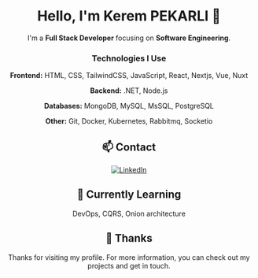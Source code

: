 <div align="center">

# Hello, I'm Kerem PEKARLI 👋

I'm a **Full Stack Developer** focusing on **Software Engineering**.

### Technologies I Use

**Frontend:**
HTML, CSS, TailwindCSS, JavaScript, React, Nextjs, Vue, Nuxt

**Backend:**
.NET, Node.js

**Databases:**
MongoDB, MySQL, MsSQL, PostgreSQL

**Other:**
Git, Docker, Kubernetes, Rabbitmq, Socketio

## 📫 Contact

[![LinkedIn](https://img.shields.io/badge/LinkedIn-Connect-blue)]((https://www.linkedin.com/in/kerempekarli/))


## 🌱 Currently Learning

DevOps, CQRS, Onion architecture


## 🤝 Thanks

Thanks for visiting my profile. For more information, you can check out my projects and get in touch.

</div>
